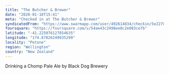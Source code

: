 ```yaml
---
title: "The Butcher & Brewer"
date: "2020-01-18T15:41"
meta: "Checked in at The Butcher & Brewer"
syndicatedFrom: "https://www.swarmapp.com/user/492614834/checkin/5e227068c2ad0e0008f978b1"
foursquare: "https://foursquare.com/v/54ae43c2498ee8c2e083ce7b"
latitude: "-41.225076127854635"
longitude: "174.87826249935299"
locality: "Petone"
region: "Wellington"
country: "New Zealand"
---
```

Drinking a Chomp Pale Ale by Black Dog Brewery

